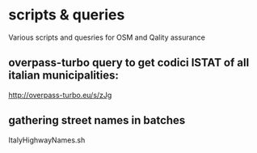 # scripts & queries
Various scripts and quesries for OSM and Qality assurance

## overpass-turbo query to get codici ISTAT of all italian municipalities:
http://overpass-turbo.eu/s/zJg

## gathering street names in batches
ItalyHighwayNames.sh 
